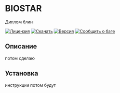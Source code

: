 # BIOSTAR

Диплом блин

[![Лицензия](https://img.shields.io/badge/License-MIT-blue.svg)](LICENSE)
[![Скачать](https://img.shields.io/badge/Download-v1.0-green.svg)](https://github.com/yourusername/yourproject/releases/tag/v1.0)
[![Версия](https://img.shields.io/badge/Version-1.0-orange.svg)](https://github.com/yourusername/yourproject/releases/tag/v1.0)
[![Сообщить о баге](https://img.shields.io/badge/Report-Issue-red.svg)]([https://github.com/yourusername/yourproject/issues](https://vk.com/mir_16))

## Описание

потом сделаю

## Установка

инструкции потом будут
